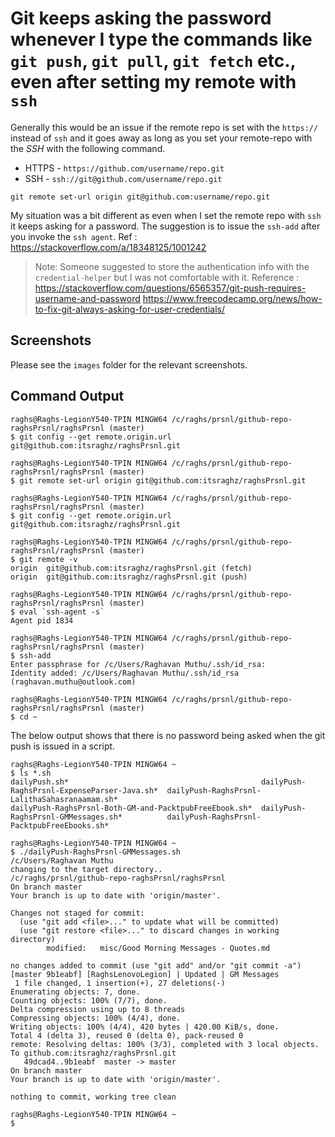
# Git keeps asking the password whenever I type the commands like `git push`, `git pull`, `git fetch` etc., even after setting my remote with `ssh`

Generally this would be an issue if the remote repo is set with the `https://` instead of `ssh` and it goes away as long as you set your remote-repo with the *SSH* with the following command.

* HTTPS - `https://github.com/username/repo.git`
* SSH - `ssh://git@github.com/username/repo.git`

```
git remote set-url origin git@github.com:username/repo.git
```

 My situation was a bit different as even when I set the remote repo with `ssh` it keeps asking for a password. The suggestion is to issue the `ssh-add` after you invoke the `ssh agent`. Ref : https://stackoverflow.com/a/18348125/1001242

 > Note: Someone suggested to store the authentication info with the `credential-helper` but I was not comfortable with it.
   Reference : https://stackoverflow.com/questions/6565357/git-push-requires-username-and-password
   https://www.freecodecamp.org/news/how-to-fix-git-always-asking-for-user-credentials/

## Screenshots

  Please see the `images` folder for the relevant screenshots.

## Command Output

```
raghs@Raghs-LegionY540-TPIN MINGW64 /c/raghs/prsnl/github-repo-raghsPrsnl/raghsPrsnl (master)
$ git config --get remote.origin.url
git@github.com:itsraghz/raghsPrsnl.git

raghs@Raghs-LegionY540-TPIN MINGW64 /c/raghs/prsnl/github-repo-raghsPrsnl/raghsPrsnl (master)
$ git remote set-url origin git@github.com:itsraghz/raghsPrsnl.git

raghs@Raghs-LegionY540-TPIN MINGW64 /c/raghs/prsnl/github-repo-raghsPrsnl/raghsPrsnl (master)
$ git config --get remote.origin.url
git@github.com:itsraghz/raghsPrsnl.git

raghs@Raghs-LegionY540-TPIN MINGW64 /c/raghs/prsnl/github-repo-raghsPrsnl/raghsPrsnl (master)
$ git remote -v
origin  git@github.com:itsraghz/raghsPrsnl.git (fetch)
origin  git@github.com:itsraghz/raghsPrsnl.git (push)

raghs@Raghs-LegionY540-TPIN MINGW64 /c/raghs/prsnl/github-repo-raghsPrsnl/raghsPrsnl (master)
$ eval `ssh-agent -s`
Agent pid 1834

raghs@Raghs-LegionY540-TPIN MINGW64 /c/raghs/prsnl/github-repo-raghsPrsnl/raghsPrsnl (master)
$ ssh-add
Enter passphrase for /c/Users/Raghavan Muthu/.ssh/id_rsa:
Identity added: /c/Users/Raghavan Muthu/.ssh/id_rsa (raghavan.muthu@outlook.com)

raghs@Raghs-LegionY540-TPIN MINGW64 /c/raghs/prsnl/github-repo-raghsPrsnl/raghsPrsnl (master)
$ cd ~
```

The below output shows that there is no password being asked when the git push is issued in a script.

```
raghs@Raghs-LegionY540-TPIN MINGW64 ~
$ ls *.sh
dailyPush.sh*                                           dailyPush-RaghsPrsnl-ExpenseParser-Java.sh*  dailyPush-RaghsPrsnl-LalithaSahasranaamam.sh*
dailyPush-RaghsPrsnl-Both-GM-and-PacktpubFreeEbook.sh*  dailyPush-RaghsPrsnl-GMMessages.sh*          dailyPush-RaghsPrsnl-PacktpubFreeEbooks.sh*

raghs@Raghs-LegionY540-TPIN MINGW64 ~
$ ./dailyPush-RaghsPrsnl-GMMessages.sh
/c/Users/Raghavan Muthu
changing to the target directory..
/c/raghs/prsnl/github-repo-raghsPrsnl/raghsPrsnl
On branch master
Your branch is up to date with 'origin/master'.

Changes not staged for commit:
  (use "git add <file>..." to update what will be committed)
  (use "git restore <file>..." to discard changes in working directory)
        modified:   misc/Good Morning Messages - Quotes.md

no changes added to commit (use "git add" and/or "git commit -a")
[master 9b1eabf] [RaghsLenovoLegion] | Updated | GM Messages
 1 file changed, 1 insertion(+), 27 deletions(-)
Enumerating objects: 7, done.
Counting objects: 100% (7/7), done.
Delta compression using up to 8 threads
Compressing objects: 100% (4/4), done.
Writing objects: 100% (4/4), 420 bytes | 420.00 KiB/s, done.
Total 4 (delta 3), reused 0 (delta 0), pack-reused 0
remote: Resolving deltas: 100% (3/3), completed with 3 local objects.
To github.com:itsraghz/raghsPrsnl.git
   49dcad4..9b1eabf  master -> master
On branch master
Your branch is up to date with 'origin/master'.

nothing to commit, working tree clean

raghs@Raghs-LegionY540-TPIN MINGW64 ~
$
```
